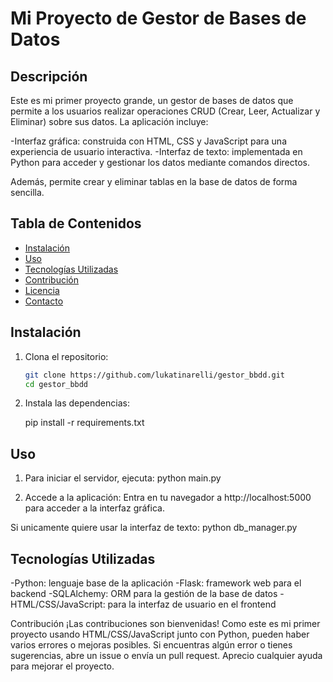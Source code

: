 # Mi Proyecto de Gestor de Bases de Datos

## Descripción
Este es mi primer proyecto grande, un gestor de bases de datos que permite a los usuarios realizar operaciones CRUD (Crear, Leer, Actualizar y Eliminar) sobre sus datos. La aplicación incluye:

 -Interfaz gráfica: construida con HTML, CSS y JavaScript para una experiencia de usuario interactiva.
 -Interfaz de texto: implementada en Python para acceder y gestionar los datos mediante comandos directos.

Además, permite crear y eliminar tablas en la base de datos de forma sencilla.


## Tabla de Contenidos
- [Instalación](#instalación)
- [Uso](#uso)
- [Tecnologías Utilizadas](#tecnologías-utilizadas)
- [Contribución](#contribución)
- [Licencia](#licencia)
- [Contacto](#contacto)


## Instalación
1. Clona el repositorio:
   ```bash
   git clone https://github.com/lukatinarelli/gestor_bbdd.git
   cd gestor_bbdd

2. Instala las dependencias:

    pip install -r requirements.txt


## Uso
1. Para iniciar el servidor, ejecuta:
    python main.py

2. Accede a la aplicación: Entra en tu navegador a http://localhost:5000 para acceder a la interfaz gráfica.

Si unicamente quiere usar la interfaz de texto:
    python db_manager.py


## Tecnologías Utilizadas
 -Python: lenguaje base de la aplicación
 -Flask: framework web para el backend
 -SQLAlchemy: ORM para la gestión de la base de datos
 -HTML/CSS/JavaScript: para la interfaz de usuario en el frontend


Contribución
¡Las contribuciones son bienvenidas! Como este es mi primer proyecto usando HTML/CSS/JavaScript junto con Python, pueden haber varios errores o mejoras posibles. Si encuentras algún error o tienes sugerencias, abre un issue o envía un pull request. Aprecio cualquier ayuda para mejorar el proyecto.